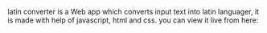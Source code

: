 latin converter is a Web app which converts input text into latin languager, it is made with help of javascript, html and css.
you can view it live from here: 
